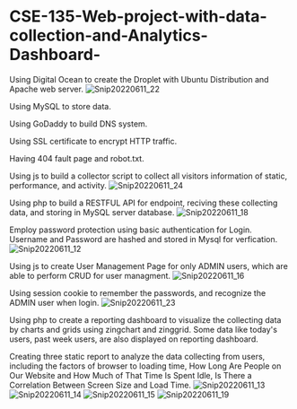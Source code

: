 # CSE-135-Web-project-with-data-collection-and-Analytics-Dashboard-
Using Digital Ocean to create the Droplet with Ubuntu Distribution and Apache web server. 
![Snip20220611_22](https://user-images.githubusercontent.com/49352811/173219245-1b68d2ec-9e26-40c0-b251-92bc2d52d65f.png)

Using MySQL to store data.

Using GoDaddy to build DNS system.

Using SSL certificate to encrypt HTTP traffic.

Having 404 fault page and robot.txt.

Using js to build a collector script to collect all visitors information of static, performance, and activity.
![Snip20220611_24](https://user-images.githubusercontent.com/49352811/173219308-65aaab9e-e3c2-4f36-9d2c-db5b301f64ec.png)

Using php to build a RESTFUL API for endpoint, reciving these collecting data, and storing in MySQL server database. 
![Snip20220611_18](https://user-images.githubusercontent.com/49352811/173218464-41a5bb7e-6888-4a12-ae09-d5aa14da39dc.png)

Employ password protection using basic authentication for Login. Username and Password are hashed and stored in Mysql for verfication.
![Snip20220611_12](https://user-images.githubusercontent.com/49352811/173218201-46223bf8-856c-4c87-b9f2-5aeec591ddc3.png)

Using js to create User Management Page for only ADMIN users, which are able to perform CRUD for user managment.
![Snip20220611_16](https://user-images.githubusercontent.com/49352811/173218397-e0b41e23-da4d-4543-b176-e6f00f63032b.png)

Using session cookie to remember the passwords, and recognize the ADMIN user when login. 
![Snip20220611_23](https://user-images.githubusercontent.com/49352811/173219329-82db10be-39ce-4019-ae55-c31aad82b2c1.png)

Using php to create a reporting dashboard to visualize the collecting data by charts and grids using zingchart and zinggrid. Some data like today's users, past week users, are also displayed on reporting dashboard. 

Creating three static report to analyze the data collecting from users, including the factors of browser to loading time, How Long Are People on Our Website and How Much of That Time Is Spent Idle, Is There a Correlation Between Screen Size and Load Time.
![Snip20220611_13](https://user-images.githubusercontent.com/49352811/173218219-b692c8dc-4158-4f0b-9c1f-3beaf797873d.png)
![Snip20220611_14](https://user-images.githubusercontent.com/49352811/173218270-aa86c827-fdd1-4bee-9845-b35fc513a147.png)
![Snip20220611_15](https://user-images.githubusercontent.com/49352811/173218446-557fdd86-3fff-4a74-ad08-826b1e46d5e0.png)
![Snip20220611_19](https://user-images.githubusercontent.com/49352811/173218583-3a1016cc-a67b-4ab3-9afa-20f6bfd790a3.png)
